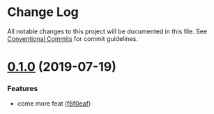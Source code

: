 # Change Log

All notable changes to this project will be documented in this file.
See [Conventional Commits](https://conventionalcommits.org) for commit guidelines.

# [0.1.0](https://github.com/matteosalvestrinihcl/test-mono-repo/compare/v0.0.4...v0.1.0) (2019-07-19)


### Features

* come more feat ([f6f0eaf](https://github.com/matteosalvestrinihcl/test-mono-repo/commit/f6f0eaf))
